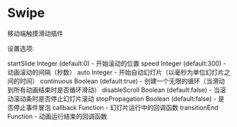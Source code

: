 # Swipe
移动端触摸滑动插件

设置选项:

startSlide Integer (default:0) - 开始滚动的位置
speed Integer (default:300) - 动画滚动的间隔（秒数）
auto Integer - 开始自动幻灯片（以毫秒为单位幻灯片之间的时间）
continuous Boolean (default:true) - 创建一个无限的循环（当滑动到所有动画结束时是否循环滑动）
disableScroll Boolean (default:false) - 当滚动滚动条时是否停止幻灯片滚动
stopPropagation Boolean (default:false) - 是否停止事件冒泡
callback Function - 幻灯片运行中的回调函数
transitionEnd Function - 动画运行结束的回调函数
